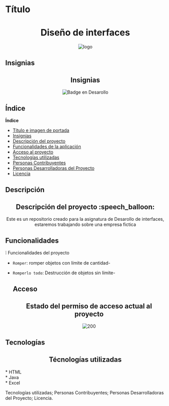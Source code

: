 # Título
<h1 align="center"> Diseño de interfaces </h1>

<div align="center">
  
 ![logo](https://github.com/user-attachments/assets/5ee55a59-bec3-4367-8cf9-4baf04fde825) 
 </div>
 
## Insignias

<h2 align="center"> Insignias </h2>

<div align="center">
  
![Badge en Desarollo](https://img.shields.io/badge/STATUS-EN%20DESAROLLO-red)
</div>

## Índice

<b>Índice</b>

* [Título e imagen de portada](#título)
* [Insignias](#insignias)
* [Descripción del proyecto](#descripción)
* [Funcionalidades de la aplicación](#funcionalidades)
* [Acceso al proyecto](#acceso)
* [Tecnologías utilizadas](#tecnologías)
* [Personas Contribuyentes](#contribuyentes)
* [Personas Desarrolladoras del Proyecto](#desarrolladoras)
* [Licencia](#licencia)

## Descripción

<h2 align="center">  Descripción del proyecto :speech_balloon: </h2>
<p align="center"> Este es un repositorio creado para la asignatura de Desarollo de interfaces, estaremos trabajando sobre una empresa fictica</p>

## Funcionalidades

:grey_exclamation: Funcionalidades del proyecto

- `Romper`: romper objetos con límite de cantidad-
- `Romperlo todo`: Destrucción de objetos sin límite- 

  ## Acceso

  <h2 align="center"> Estado del permiso de acceso actual al proyecto </h2>

  <div align="center">
    
    ![200](https://github.com/user-attachments/assets/f3ba0396-726a-4f64-8263-801a6561d7d8)
</div>

  ## Tecnologías
  
  <h2 align="center"> Técnologías utilizadas</h2>
  * HTML</br>
  * Java </br>
  * Excel </br>

Tecnologías utilizadas;
Personas Contribuyentes;
Personas Desarrolladoras del Proyecto;
Licencia.
